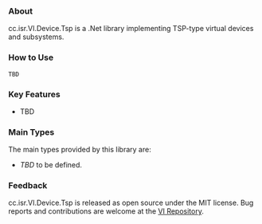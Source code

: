 ### About

cc.isr.VI.Device.Tsp is a .Net library implementing TSP-type virtual devices and subsystems.

### How to Use

```
TBD
```

### Key Features

* TBD

### Main Types

The main types provided by this library are:

* _TBD_ to be defined.

### Feedback

cc.isr.VI.Device.Tsp is released as open source under the MIT license.
Bug reports and contributions are welcome at the [VI Repository].

[VI Repository]: https://www.github.com/atecoder/ds.vi.ivi

